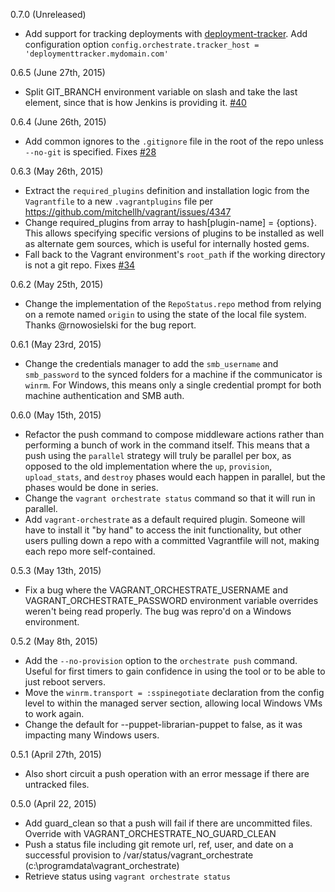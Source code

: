 0.7.0 (Unreleased)

  - Add support for tracking deployments with [deployment-tracker](https://github.com/Cimpress-MCP/deployment-tracker).
  Add configuration option `config.orchestrate.tracker_host = 'deploymenttracker.mydomain.com'`

0.6.5 (June 27th, 2015)

  - Split GIT_BRANCH environment variable on slash and take the last element, since
  that is how Jenkins is providing it. [#40](https://github.com/Cimpress-MCP/vagrant-orchestrate/issues/40)

0.6.4 (June 26th, 2015)

  - Add common ignores to the `.gitignore` file in the root of the repo unless
  `--no-git` is specified. Fixes [#28](https://github.com/Cimpress-MCP/vagrant-orchestrate/issues/28)

0.6.3 (May 26th, 2015)

  - Extract the `required_plugins` definition and installation logic from the
  `Vagrantfile` to a new `.vagrantplugins` file per https://github.com/mitchellh/vagrant/issues/4347
  - Change required_plugins from array to hash[plugin-name] = {options}. This allows specifying specific versions of plugins to be installed as well as alternate gem sources, which is useful for internally hosted gems.
  - Fall back to the Vagrant environment's `root_path` if the working directory is
  not a git repo. Fixes [#34](https://github.com/Cimpress-MCP/vagrant-orchestrate/issues/34)

0.6.2 (May 25th, 2015)

  - Change the implementation of the `RepoStatus.repo` method from relying on a
  remote named `origin` to using the state of the local file system. Thanks @rnowosielski
  for the bug report.

0.6.1 (May 23rd, 2015)

  - Change the credentials manager to add the `smb_username` and `smb_password` to
  the synced folders for a machine if the communicator is `winrm`. For Windows,
  this means only a single credential prompt for both machine authentication and
  SMB auth.

0.6.0 (May 15th, 2015)

  - Refactor the push command to compose middleware actions rather than performing
  a bunch of work in the command itself. This means that a push using the `parallel`
  strategy will truly be parallel per box, as opposed to the old implementation where
  the `up`, `provision`, `upload_stats`, and `destroy` phases would each happen in
  parallel, but the phases would be done in series.
  - Change the `vagrant orchestrate status` command so that it will run in parallel.
  - Add `vagrant-orchestrate` as a default required plugin. Someone will have to
  install it "by hand" to access the init functionality, but other users pulling
  down a repo with a committed Vagrantfile will not, making each repo more self-contained.

0.5.3 (May 13th, 2015)

  - Fix a bug where the VAGRANT_ORCHESTRATE_USERNAME and VAGRANT_ORCHESTRATE_PASSWORD
  environment variable overrides weren't being read properly. The bug was repro'd
  on a Windows environment.

0.5.2 (May 8th, 2015)

  - Add the `--no-provision` option to the `orchestrate push` command. Useful for
  first timers to gain confidence in using the tool or to be able to just reboot servers.
  - Move the `winrm.transport = :sspinegotiate` declaration from the config level
  to within the managed server section, allowing local Windows VMs to work again.
  - Change the default for --puppet-librarian-puppet to false, as it was impacting
  many Windows users.

0.5.1 (April 27th, 2015)

  - Also short circuit a push operation with an error message if there are untracked files.

0.5.0 (April 22, 2015)

  - Add guard_clean so that a push will fail if there are uncommitted files. Override with VAGRANT_ORCHESTRATE_NO_GUARD_CLEAN
  - Push a status file including git remote url, ref, user, and date on a successful provision to /var/status/vagrant_orchestrate (c:\programdata\vagrant_orchestrate)
  - Retrieve status using `vagrant orchestrate status`
